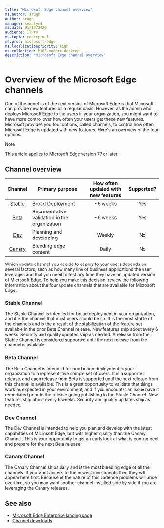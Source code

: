 ```yaml
---
title: "Microsoft Edge channel overview"
ms.author: srugh
author: srugh
manager: seanlynd
ms.date: 01/13/2020
audience: ITPro
ms.topic: conceptual
ms.prod: microsoft-edge
ms.localizationpriority: high
ms.collection: M365-modern-desktop
description: "Microsoft Edge channel overview"
---
```


# Overview of the Microsoft Edge channels

One of the benefits of the next version of Microsoft Edge is that Microsoft can provide new features on a regular basis. However, as the admin who deploys Microsoft Edge to the users in your organization, you might want to have more control over how often your users get these new features. Microsoft provides you four options, called channels, to control how often Microsoft Edge is updated with new features. Here's an overview of the four options.
  
> [!NOTE]
> This article applies to Microsoft Edge version 77 or later.

## Channel overview

|Channel|Primary purpose|How often updated with new features|Supported?|
|:---:|---|:---:|:---:|
|[Stable](#stable-channel)|Broad Deployment|~6 weeks|Yes|
|[Beta](#beta-channel)|Representative validation in the organization|~6 weeks|Yes|
|[Dev](#dev-channel)|Planning and developing|Weekly|No|
|[Canary](#canary-channel)|Bleeding edge content|Daily|No|

Which update channel you decide to deploy to your users depends on several factors, such as how many line of business applications the user leverages and that you need to test any time they have an updated version of Microsoft Edge. To help you make this decision, review the following information about the four update channels that are available for Microsoft Edge.

### Stable Channel

The Stable Channel is intended for broad deployment in your organization, and it is the channel that most users should be on. It is the most stable of the channels and is the a result of the stabilization of the feature set available in the prior Beta Channel release. New features ship about every 6 weeks. Security and quality updates ship as needed. A release from the Stable Channel is considered supported until the next release from the channel is available.

### Beta Channel

The Beta Channel is intended for production deployment in your organization to a representative sample set of users. It is a supported release, and each release from Beta is supported until the next release from this channel is available. This is a great opportunity to validate that things work as expected in your environment, and if you encounter an issue have it remediated prior to the release going publishing to the Stable Channel. New features ship about every 6 weeks. Security and quality updates ship as needed.

### Dev Channel

The Dev Channel is intended to help you plan and develop with the latest capabilities of Microsoft Edge, but with higher quality than the Canary Channel. This is your opportunity to get an early look at what is coming next and prepare for the next Beta release.

### Canary Channel

The Canary Channel ships daily and is the most bleeding edge of all the channels. If you want access to the newest investments then they will appear here first. Because of the nature of this cadence problems will arise overtime, so you may want another channel installed side by side if you are leveraging the Canary releases.

## See also

- [Microsoft Edge Enterprise landing page](https://aka.ms/EdgeEnterprise)
- [Channel downloads](https://www.microsoftedgeinsider.com/download)

